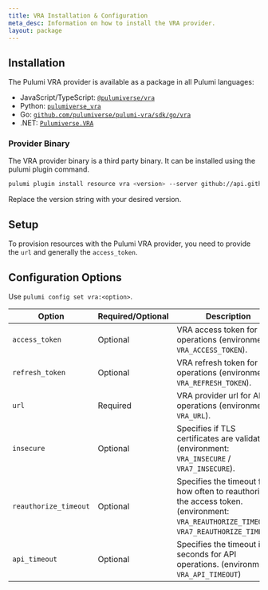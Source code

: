 ```yaml
---
title: VRA Installation & Configuration
meta_desc: Information on how to install the VRA provider.
layout: package
---
```


## Installation

The Pulumi VRA provider is available as a package in all Pulumi languages:

* JavaScript/TypeScript: [`@pulumiverse/vra`](https://www.npmjs.com/package/@pulumiverse/vra)
* Python: [`pulumiverse_vra`](https://pypi.org/project/pulumiverse-vra/)
* Go: [`github.com/pulumiverse/pulumi-vra/sdk/go/vra`](https://pkg.go.dev/github.com/pulumiverse/pulumi-vra/sdk)
* .NET: [`Pulumiverse.VRA`](https://www.nuget.org/packages/Pulumiverse.VRA)

### Provider Binary

The VRA provider binary is a third party binary. It can be installed using the pulumi plugin command.

```bash
pulumi plugin install resource vra <version> --server github://api.github.com/pulumiverse
```

Replace the version string with your desired version.

## Setup

To provision resources with the Pulumi VRA provider, you need to provide the `url` and
generally the `access_token`.

## Configuration Options

Use `pulumi config set vra:<option>`.

| Option                | Required/Optional | Description                                                                     |
|-----------------------|-------------------|---------------------------------------------------------------------------------|
| `access_token`        | Optional          | VRA access token for API operations (environment: `VRA_ACCESS_TOKEN`).   |
| `refresh_token`       | Optional          | VRA refresh token for API operations (environment: `VRA_REFRESH_TOKEN`). |
| `url`                 | Required          | VRA provider url for API operations (environment: `VRA_URL`).            |
| `insecure`            | Optional          | Specifies if TLS certificates are validated (environment: `VRA_INSECURE` / `VRA7_INSECURE`). |
| `reauthorize_timeout` | Optional          | Specifies the timeout for how often to reauthorize the access token. (environment: `VRA_REAUTHORIZE_TIMEOUT` / `VRA7_REAUTHORIZE_TIMEOUT`). |
| `api_timeout`         | Optional          | Specifies the timeout in seconds for API operations. (environment: `VRA_API_TIMEOUT`) |
